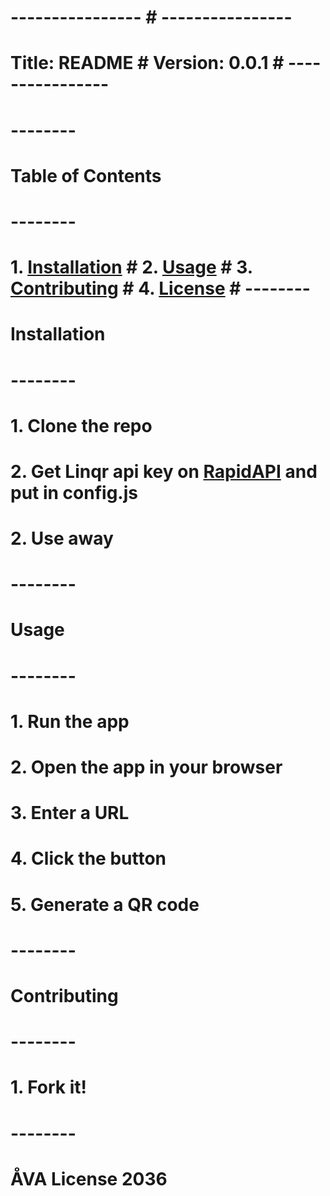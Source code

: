# ---------------- # ---------------- #
# Title: README # Version: 0.0.1 # ----------------
# --------
# Table of Contents
# --------
# 1. [Installation](#installation) # 2. [Usage](#usage) # 3. [Contributing](#contributing) # 4. [License](#license) # --------
# Installation
# --------
# 1. Clone the repo
# 2. Get Linqr api key on [RapidAPI](#https://rapidapi.com/linqr-linqr-default/api/qrcode3) and put in config.js
# 2. Use away
# --------
# Usage
# --------
# 1. Run the app
# 2. Open the app in your browser
# 3. Enter a URL
# 4. Click the button
# 5. Generate a QR code
# --------
# Contributing
# --------
# 1. Fork it!
# --------
# ÅVA License 2036
